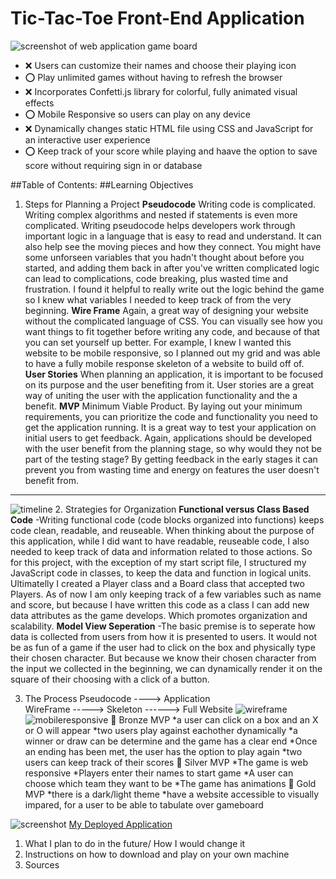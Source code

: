 # Tic-Tac-Toe Front-End Application 
![screenshot of web application game board](../../../Desktop/SEIProject1PICS/screenshot.jpg "Visual of the game played on a browser")

* ❌ Users can customize their names and choose their playing icon 
* ⭕ Play unlimited games without having to refresh the browser 
* ❌ Incorporates Confetti.js library for colorful, fully animated visual effects
* ⭕ Mobile Responsive so users can play on any device
* ❌ Dynamically changes static HTML file using CSS and JavaScript for an interactive user experience  
* ⭕ Keep track of your score while playing and haave the option to save score without requiring sign in or database 

##Table of Contents:
##Learning Objectives 
1. Steps for Planning a Project
        **Pseudocode**
        Writing code is complicated. Writing complex algorithms and nested if statements is even more complicated. Writing pseudocode helps developers work through important logic in a language that is easy to read and understand. It can also help see the moving pieces and how they connect. You might have some unforseen variables that you hadn't thought about before you started, and adding them back in after you've written complicated logic can lead to complications, code breaking, plus wasted time and frustration. 
        I found it helpful to really write out the logic behind the game so I knew what variables I needed to keep track of from the very beginning.
        **Wire Frame**
        Again, a great way of designing your website without the complicated language of CSS. You can visually see how you want things to fit together before writing any code, and because of that you can set yourself up better. For example, I knew I wanted this website to be mobile responsive, so I planned out my grid and was able to have a fully mobile response skeleton of a website to build off of. 
        **User Stories**
        When planning an application, it is important to be focused on its purpose and the user benefiting from it. User stories are a great way of uniting the user with the application functionality and the a benefit. 
        **MVP**
        Minimum Viable Product. By laying out your minimum requirements, you can prioritize the code and functionality you need to get the application running. It is a great way to test your application on initial users to get feedback. Again, applications should be developed with the user benefit from the planning stage, so why would they not be part of the testing stage? By getting feedback in the early stages it can prevent you from wasting time and energy on features the user doesn't benefit from. 
---
![timeline](https://user-images.githubusercontent.com/87944545/229692971-2dbb3691-4560-4661-a7ef-177d569be59e.jpg)
2. Strategies for Organization 
        **Functional versus Class Based Code**
            -Writing functional code (code blocks organized into functions) keeps code clean, readable, and reuseable. When thinking about the purpose of this application, while I did want to have readable, reuseable code, I also needed to keep track of data and information related to those actions. So for this project, with the exception of my start script file, I structured my JavaScript code in classes, to keep the data and function in logical units. Ultimatelly I created a Player class and a Board class that accepted two Players. As of now I am only keeping track of a few variables such as name and score, but because I have written this code as a class I can add new data attributes as the game develops. Which promotes organization and scalability. 
        **Model View Seperation**
            -The basic premise is to seperate how data is collected from users from how it is presented to users. It would not be as fun of a game if the user had to click on the box and physically type their chosen character. But because we know their chosen character from the input we collected in the beginning, we can dynamically render it on the square of their choosing with a click of a button. 

3. The Process 
    Pseudocode ----> Application  
    WireFrame  -----> Skeleton ------> Full Website 
    ![wireframe](https://user-images.githubusercontent.com/87944545/229692302-6307d3da-ec00-43a9-8c10-49650e50f35b.jpg)
    ![mobileresponsive](https://user-images.githubusercontent.com/87944545/229692871-7d68c9d5-2374-4cde-895f-43f92b49f19f.jpg)
        🥉 Bronze MVP 
            *a user can click on a box and an X or O will appear 
            *two users play against eachother dynamically 
            *a winner or draw can be determine and the game has a clear end 
            *Once an ending has been met, the user has the option to play again 
            *two users can keep track of their scores 
         🥈 Silver MVP 
            *The game is web responsive 
            *Players enter their names to start game 
            *A user can choose which team they want to be 
            *The game has animations 
         🥇 Gold MVP
            *there is a dark/light theme 
            *have a website accessible to visually impared, for a user to be able to tabulate over gameboard


![screenshot](https://user-images.githubusercontent.com/87944545/229692960-c6c55bff-187a-4ec4-adc8-cf08bcd763c0.jpg)
[My Deployed Application](https://halleywood.github.io/SEI-Project1/)
1. What I plan to do in the future/ How I would change it 
2. Instructions on how to download and play on your own machine
3. Sources 

     

            
    
        